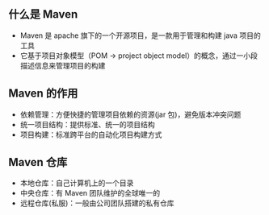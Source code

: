 ## 什么是 Maven
* Maven 是 apache 旗下的一个开源项目，是一款用于管理和构建 java 项目的工具
* 它基于项目对象模型（POM -> project object model）的概念，通过一小段描述信息来管理项目的构建

## Maven 的作用
* 依赖管理：方便快捷的管理项目依赖的资源(jar 包)，避免版本冲突问题
* 统一项目结构：提供标准、统一的项目结构
* 项目构建：标准跨平台的自动化项目构建方式

## Maven 仓库
* 本地仓库：自己计算机上的一个目录
* 中央仓库：有 Maven 团队维护的全球唯一的
* 远程仓库(私服)：一般由公司团队搭建的私有仓库
